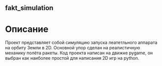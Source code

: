 ## fakt_simulation

# Описание
Проект представляет собой симуляцию запуска леатетльного аппарата на орбиту Земли в 2D. Основной упор сделан на реалистичную механику полёта ракеты.
Код проекта написан на движке pygame, он выбран как наиболее простой для написания 2D игр на python.

